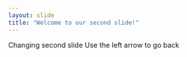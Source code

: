 ```yaml
---
layout: slide
title: "Welcome to our second slide!"
---
```

Changing second slide 
Use the left arrow to go back
